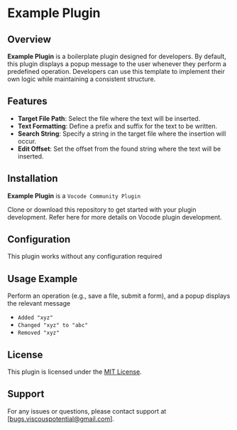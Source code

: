 # Example Plugin

## Overview
**Example Plugin** is a boilerplate plugin designed for developers. By default, this plugin displays a popup message to the user whenever they perform a predefined operation. Developers can use this template to implement their own logic while maintaining a consistent structure.

## Features
- **Target File Path**: Select the file where the text will be inserted.
- **Text Formatting**: Define a prefix and suffix for the text to be written.
- **Search String**: Specify a string in the target file where the insertion will occur.
- **Edit Offset**: Set the offset from the found string where the text will be inserted.

## Installation
**Example Plugin** is a `Vocode Community Plugin`

Clone or download this repository to get started with your plugin development. Refer here for more details on Vocode plugin development.

## Configuration
This plugin works without any configuration required

<!-- #### Example Setting
What the setting defines-->

## Usage Example
Perform an operation (e.g., save a file, submit a form), and a popup displays the relevant message
- `Added "xyz"`
- `Changed "xyz" to "abc"`
- `Removed "xyz"`

## License
This plugin is licensed under the [MIT License](LICENSE.md).

## Support
For any issues or questions, please contact support at [bugs.viscouspotential@gmail.com].

